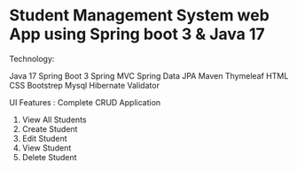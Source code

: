 # Student Management System web App using Spring boot 3 & Java 17

Technology:

Java 17
Spring Boot 3
Spring MVC
Spring Data JPA
Maven
Thymeleaf
HTML
CSS
Bootstrep
Mysql
Hibernate Validator

UI Features : Complete CRUD Application 

1. View All Students 
2. Create Student 
3. Edit Student 
4. View Student
5. Delete Student

